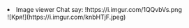 

<li>
    Image viewer
    Chat say: !https://i.imgur.com/1QQvbVs.png
</li>
![Кря!](https://i.imgur.com/knbHTjF.jpeg)